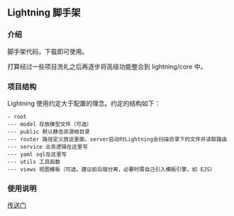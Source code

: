 ## Lightning 脚手架

### 介绍

脚手架代码，下载即可使用。

打算经过一些项目洗礼之后再逐步将高级功能整合到 lightning/core 中。

### 项目结构

Lightning 使用约定大于配置的理念。约定的结构如下：

```
- root
--- model 存放模型文件（可选）
--- public 默认静态资源根目录
--- router 路径定义放这里面，server启动时Lightning会扫描目录下的文件并读取路由
--- service 业务逻辑在这里写
--- yaml sql在这里写
--- utils 工具函数
--- views 视图模板（可选，建议前后端分离，必要时需自己引入模板引擎，如 EJS）
```

### 使用说明

[传送门](https://www.npmjs.com/package/@wolfx/lightning)
